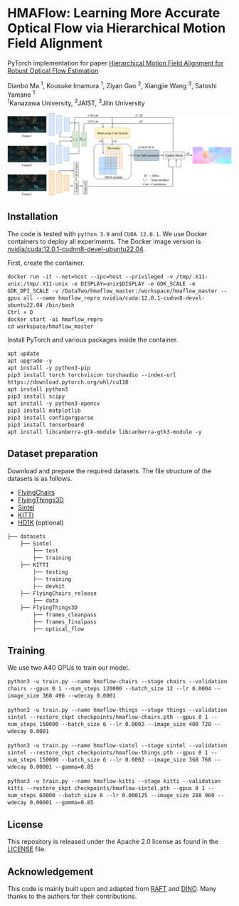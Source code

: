 # HMAFlow: Learning More Accurate Optical Flow via Hierarchical Motion Field Alignment
PyTorch implementation for paper [Hierarchical Motion Field Alignment for Robust Optical Flow Estimation](https://arxiv.org/abs/2409.05531)

Dianbo Ma <sup>1</sup>,
Kousuke Imamura <sup>1</sup>,
Ziyan Gao <sup>2</sup>,
Xiangjie Wang <sup>3</sup>,
Satoshi Yamane <sup>1</sup>
<br>
<sup>1</sup>Kanazawa University,  <sup>2</sup>JAIST,  <sup>3</sup>Jilin University<br/>

<img src="hmaflow.png">

## Installation
The code is tested with `python 3.9` and `CUDA 12.0.1`. We use Docker containers to deploy all experiments. The Docker image version is [nvidia/cuda:12.0.1-cudnn8-devel-ubuntu22.04](https://hub.docker.com/r/nvidia/cuda/tags?name=12.0.1).

First, create the container.
```
docker run -it --net=host --ipc=host --privileged -v /tmp/.X11-unix:/tmp/.X11-unix -e DISPLAY=unix$DISPLAY -e GDK_SCALE -e GDK_DPI_SCALE -v /DataTwo/hmaflow_master:/workspace/hmaflow_master --gpus all --name hmaflow_repro nvidia/cuda:12.0.1-cudnn8-devel-ubuntu22.04 /bin/bash
Ctrl + D
docker start -ai hmaflow_repro
cd workspace/hmaflow_master
```
Install PyTorch and various packages inside the container.
```
apt update
apt upgrade -y
apt install -y python3-pip
pip3 install torch torchvision torchaudio --index-url https://download.pytorch.org/whl/cu118
apt install python3
pip3 install scipy
apt install -y python3-opencv
pip3 install matplotlib
pip3 install configargparse
pip3 install tensorboard
apt install libcanberra-gtk-module libcanberra-gtk3-module -y
```

## Dataset preparation
Download and prepare the required datasets. The file structure of the datasets is as follows.
* [FlyingChairs](https://lmb.informatik.uni-freiburg.de/resources/datasets/FlyingChairs.en.html#flyingchairs)
* [FlyingThings3D](https://lmb.informatik.uni-freiburg.de/resources/datasets/SceneFlowDatasets.en.html)
* [Sintel](http://sintel.is.tue.mpg.de/)
* [KITTI](http://www.cvlibs.net/datasets/kitti/eval_scene_flow.php?benchmark=flow)
* [HD1K](http://hci-benchmark.iwr.uni-heidelberg.de/) (optional)

```
├── datasets
    ├── Sintel
        ├── test
        ├── training
    ├── KITTI
        ├── testing
        ├── training
        ├── devkit
    ├── FlyingChairs_release
        ├── data
    ├── FlyingThings3D
        ├── frames_cleanpass
        ├── frames_finalpass
        ├── optical_flow
```

## Training
We use two A40 GPUs to train our model.
```
python3 -u train.py --name hmaflow-chairs --stage chairs --validation chairs --gpus 0 1 --num_steps 120000 --batch_size 12 --lr 0.0004 --image_size 368 496 --wdecay 0.0001

python3 -u train.py --name hmaflow-things --stage things --validation sintel --restore_ckpt checkpoints/hmaflow-chairs.pth --gpus 0 1 --num_steps 150000 --batch_size 6 --lr 0.0002 --image_size 400 720 --wdecay 0.0001

python3 -u train.py --name hmaflow-sintel --stage sintel --validation sintel --restore_ckpt checkpoints/hmaflow-things.pth --gpus 0 1 --num_steps 150000 --batch_size 6 --lr 0.0002 --image_size 368 768 --wdecay 0.00001 --gamma=0.85

python3 -u train.py --name hmaflow-kitti --stage kitti --validation kitti --restore_ckpt checkpoints/hmaflow-sintel.pth --gpus 0 1 --num_steps 60000 --batch_size 6 --lr 0.000125 --image_size 288 960 --wdecay 0.00001 --gamma=0.85
```
## License
This repository is released under the Apache 2.0 license as found in the [LICENSE](https://github.com/BooTurbo/HMAFlow/blob/main/LICENSE) file.

## Acknowledgement
This code is mainly built upon and adapted from [RAFT](https://github.com/princeton-vl/RAFT) and [DINO](https://github.com/facebookresearch/dino). Many thanks to the authors for their contributions.


